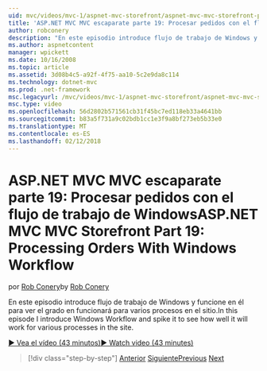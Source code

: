 ```yaml
---
uid: mvc/videos/mvc-1/aspnet-mvc-storefront/aspnet-mvc-mvc-storefront-part-19-processing-orders-with-windows-workflow
title: 'ASP.NET MVC MVC escaparate parte 19: Procesar pedidos con el flujo de trabajo de Windows | Documentos de Microsoft'
author: robconery
description: "En este episodio introduce flujo de trabajo de Windows y funcione en él para ver el grado en funcionará para varios procesos en el sitio."
ms.author: aspnetcontent
manager: wpickett
ms.date: 10/16/2008
ms.topic: article
ms.assetid: 3d08b4c5-a92f-4f75-aa10-5c2e9da8c114
ms.technology: dotnet-mvc
ms.prod: .net-framework
msc.legacyurl: /mvc/videos/mvc-1/aspnet-mvc-storefront/aspnet-mvc-mvc-storefront-part-19-processing-orders-with-windows-workflow
msc.type: video
ms.openlocfilehash: 56d2802b571561cb31f45bc7ed118eb33a4641bb
ms.sourcegitcommit: b83a5f731a9c02bdb1cc1e3f9a8bf273eb5b33e0
ms.translationtype: MT
ms.contentlocale: es-ES
ms.lasthandoff: 02/12/2018
---
```

<a name="aspnet-mvc-mvc-storefront-part-19-processing-orders-with-windows-workflow"></a><span data-ttu-id="d6e0d-103">ASP.NET MVC MVC escaparate parte 19: Procesar pedidos con el flujo de trabajo de Windows</span><span class="sxs-lookup"><span data-stu-id="d6e0d-103">ASP.NET MVC MVC Storefront Part 19: Processing Orders With Windows Workflow</span></span>
====================
<span data-ttu-id="d6e0d-104">por [Rob Conery](https://github.com/robconery)</span><span class="sxs-lookup"><span data-stu-id="d6e0d-104">by [Rob Conery](https://github.com/robconery)</span></span>

<span data-ttu-id="d6e0d-105">En este episodio introduce flujo de trabajo de Windows y funcione en él para ver el grado en funcionará para varios procesos en el sitio.</span><span class="sxs-lookup"><span data-stu-id="d6e0d-105">In this episode I introduce Windows Workflow and spike it to see how well it will work for various processes in the site.</span></span>

[<span data-ttu-id="d6e0d-106">&#9654; Vea el vídeo (43 minutos)</span><span class="sxs-lookup"><span data-stu-id="d6e0d-106">&#9654; Watch video (43 minutes)</span></span>](https://channel9.msdn.com/Blogs/ASP-NET-Site-Videos/aspnet-mvc-mvc-storefront-part-19-processing-orders-with-windows-workflow)

>[!div class="step-by-step"]
<span data-ttu-id="d6e0d-107">[Anterior](aspnet-mvc-storefront-part-18-creating-an-experience.md)
[Siguiente](aspnet-mvc-storefront-part-19a-windows-workflow-followup.md)</span><span class="sxs-lookup"><span data-stu-id="d6e0d-107">[Previous](aspnet-mvc-storefront-part-18-creating-an-experience.md)
[Next](aspnet-mvc-storefront-part-19a-windows-workflow-followup.md)</span></span>

